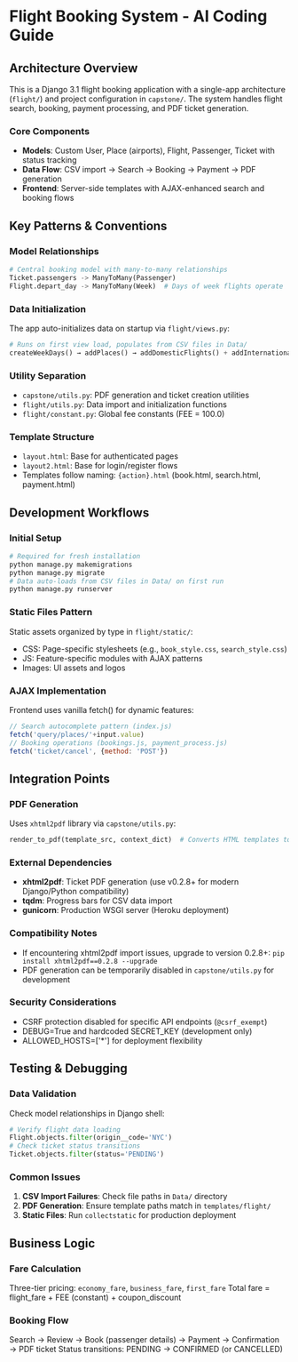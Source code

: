 # Flight Booking System - AI Coding Guide

## Architecture Overview
This is a Django 3.1 flight booking application with a single-app architecture (`flight/`) and project configuration in `capstone/`. The system handles flight search, booking, payment processing, and PDF ticket generation.

### Core Components
- **Models**: Custom User, Place (airports), Flight, Passenger, Ticket with status tracking
- **Data Flow**: CSV import → Search → Booking → Payment → PDF generation
- **Frontend**: Server-side templates with AJAX-enhanced search and booking flows

## Key Patterns & Conventions

### Model Relationships
```python
# Central booking model with many-to-many relationships
Ticket.passengers -> ManyToMany(Passenger)
Flight.depart_day -> ManyToMany(Week)  # Days of week flights operate
```

### Data Initialization
The app auto-initializes data on startup via `flight/views.py`:
```python
# Runs on first view load, populates from CSV files in Data/
createWeekDays() → addPlaces() → addDomesticFlights() + addInternationalFlights()
```

### Utility Separation
- `capstone/utils.py`: PDF generation and ticket creation utilities
- `flight/utils.py`: Data import and initialization functions
- `flight/constant.py`: Global fee constants (FEE = 100.0)

### Template Structure
- `layout.html`: Base for authenticated pages
- `layout2.html`: Base for login/register flows
- Templates follow naming: `{action}.html` (book.html, search.html, payment.html)

## Development Workflows

### Initial Setup
```bash
# Required for fresh installation
python manage.py makemigrations
python manage.py migrate
# Data auto-loads from CSV files in Data/ on first run
python manage.py runserver
```

### Static Files Pattern
Static assets organized by type in `flight/static/`:
- CSS: Page-specific stylesheets (e.g., `book_style.css`, `search_style.css`)
- JS: Feature-specific modules with AJAX patterns
- Images: UI assets and logos

### AJAX Implementation
Frontend uses vanilla fetch() for dynamic features:
```javascript
// Search autocomplete pattern (index.js)
fetch('query/places/'+input.value)
// Booking operations (bookings.js, payment_process.js)
fetch('ticket/cancel', {method: 'POST'})
```

## Integration Points

### PDF Generation
Uses `xhtml2pdf` library via `capstone/utils.py`:
```python
render_to_pdf(template_src, context_dict)  # Converts HTML templates to PDF
```

### External Dependencies
- **xhtml2pdf**: Ticket PDF generation (use v0.2.8+ for modern Django/Python compatibility)
- **tqdm**: Progress bars for CSV data import  
- **gunicorn**: Production WSGI server (Heroku deployment)

### Compatibility Notes
- If encountering xhtml2pdf import issues, upgrade to version 0.2.8+: `pip install xhtml2pdf==0.2.8 --upgrade`
- PDF generation can be temporarily disabled in `capstone/utils.py` for development

### Security Considerations
- CSRF protection disabled for specific API endpoints (`@csrf_exempt`)
- DEBUG=True and hardcoded SECRET_KEY (development only)
- ALLOWED_HOSTS=['*'] for deployment flexibility

## Testing & Debugging

### Data Validation
Check model relationships in Django shell:
```python
# Verify flight data loading
Flight.objects.filter(origin__code='NYC')
# Check ticket status transitions
Ticket.objects.filter(status='PENDING')
```

### Common Issues
1. **CSV Import Failures**: Check file paths in `Data/` directory
2. **PDF Generation**: Ensure template paths match in `templates/flight/`
3. **Static Files**: Run `collectstatic` for production deployment

## Business Logic

### Fare Calculation
Three-tier pricing: `economy_fare`, `business_fare`, `first_fare`
Total fare = flight_fare + FEE (constant) + coupon_discount

### Booking Flow
Search → Review → Book (passenger details) → Payment → Confirmation → PDF ticket
Status transitions: PENDING → CONFIRMED (or CANCELLED)
